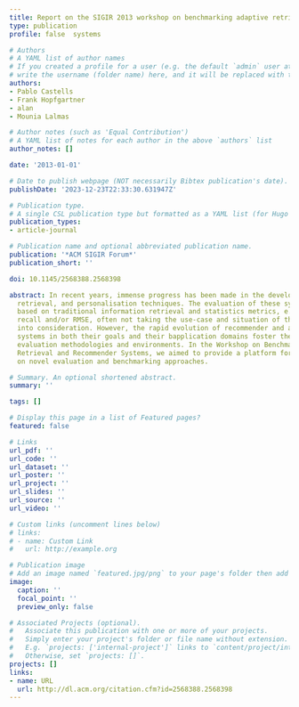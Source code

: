 ```yaml
---
title: Report on the SIGIR 2013 workshop on benchmarking adaptive retrieval and recommender
type: publication 
profile: false  systems

# Authors
# A YAML list of author names
# If you created a profile for a user (e.g. the default `admin` user at `content/authors/admin/`), 
# write the username (folder name) here, and it will be replaced with their full name and linked to their profile.
authors:
- Pablo Castells
- Frank Hopfgartner
- alan
- Mounia Lalmas

# Author notes (such as 'Equal Contribution')
# A YAML list of notes for each author in the above `authors` list
author_notes: []

date: '2013-01-01'

# Date to publish webpage (NOT necessarily Bibtex publication's date).
publishDate: '2023-12-23T22:33:30.631947Z'

# Publication type.
# A single CSL publication type but formatted as a YAML list (for Hugo requirements).
publication_types:
- article-journal

# Publication name and optional abbreviated publication name.
publication: '*ACM SIGIR Forum*'
publication_short: ''

doi: 10.1145/2568388.2568398

abstract: In recent years, immense progress has been made in the development of recommendation,
  retrieval, and personalisation techniques. The evaluation of these systems is still
  based on traditional information retrieval and statistics metrics, e.g., precision,
  recall and/or RMSE, often not taking the use-case and situation of the actual system
  into consideration. However, the rapid evolution of recommender and adaptive IR
  systems in both their goals and their bapplication domains foster the need for new
  evaluation methodologies and environments. In the Workshop on Benchmarking Adaptive
  Retrieval and Recommender Systems, we aimed to provide a platform for discussions
  on novel evaluation and benchmarking approaches.

# Summary. An optional shortened abstract.
summary: ''

tags: []

# Display this page in a list of Featured pages?
featured: false

# Links
url_pdf: ''
url_code: ''
url_dataset: ''
url_poster: ''
url_project: ''
url_slides: ''
url_source: ''
url_video: ''

# Custom links (uncomment lines below)
# links:
# - name: Custom Link
#   url: http://example.org

# Publication image
# Add an image named `featured.jpg/png` to your page's folder then add a caption below.
image:
  caption: ''
  focal_point: ''
  preview_only: false

# Associated Projects (optional).
#   Associate this publication with one or more of your projects.
#   Simply enter your project's folder or file name without extension.
#   E.g. `projects: ['internal-project']` links to `content/project/internal-project/index.md`.
#   Otherwise, set `projects: []`.
projects: []
links:
- name: URL
  url: http://dl.acm.org/citation.cfm?id=2568388.2568398
---
```



